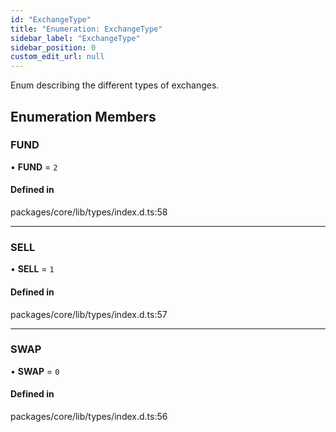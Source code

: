 ```yaml
---
id: "ExchangeType"
title: "Enumeration: ExchangeType"
sidebar_label: "ExchangeType"
sidebar_position: 0
custom_edit_url: null
---
```


Enum describing the different types of exchanges.

## Enumeration Members

### FUND

• **FUND** = ``2``

#### Defined in

packages/core/lib/types/index.d.ts:58

___

### SELL

• **SELL** = ``1``

#### Defined in

packages/core/lib/types/index.d.ts:57

___

### SWAP

• **SWAP** = ``0``

#### Defined in

packages/core/lib/types/index.d.ts:56
